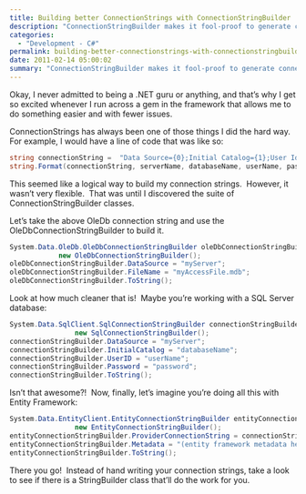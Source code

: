 ```yaml
---
title: Building better ConnectionStrings with ConnectionStringBuilder
description: "ConnectionStringBuilder makes it fool-proof to generate connection strings."
categories:
  - "Development - C#"
permalink: building-better-connectionstrings-with-connectionstringbuilder
date: 2011-02-14 05:00:02
summary: "ConnectionStringBuilder makes it fool-proof to generate connection strings."
---
```


Okay, I never admitted to being a .NET guru or anything, and that’s why I get so excited whenever I run across a gem in the framework that allows me to do something easier and with fewer issues.

ConnectionStrings has always been one of those things I did the hard way.  For example, I would have a line of code that was like so:

```csharp
string connectionString =  "Data Source={0};Initial Catalog={1};User Id={2};Password={3};";
string.Format(connectionString, serverName, databaseName, userName, password);
```

This seemed like a logical way to build my connection strings.  However, it wasn’t very flexible.  That was until I discovered the suite of ConnectionStringBuilder classes.

Let’s take the above OleDb connection string and use the OleDbConnectionStringBuilder to build it.

```csharp
System.Data.OleDb.OleDbConnectionStringBuilder oleDbConnectionStringBuilder  =
            new OleDbConnectionStringBuilder();
oleDbConnectionStringBuilder.DataSource = "myServer";
oleDbConnectionStringBuilder.FileName = "myAccessFile.mdb";
oleDbConnectionStringBuilder.ToString();
```

Look at how much cleaner that is!  Maybe you’re working with a SQL Server database:

```csharp
System.Data.SqlClient.SqlConnectionStringBuilder connectionStringBuilder =
                new SqlConnectionStringBuilder();
connectionStringBuilder.DataSource = "myServer";
connectionStringBuilder.InitialCatalog = "databaseName";
connectionStringBuilder.UserID = "userName";
connectionStringBuilder.Password = "password";
connectionStringBuilder.ToString();
```

Isn’t that awesome?!  Now, finally, let’s imagine you’re doing all this with Entity Framework:

```csharp
System.Data.EntityClient.EntityConnectionStringBuilder entityConnectionStringBuilder =
                new EntityConnectionStringBuilder();
entityConnectionStringBuilder.ProviderConnectionString = connectionStringBuilder.ToString();
entityConnectionStringBuilder.Metadata = "(entity framework metadata here)";
entityConnectionStringBuilder.ToString();
```

There you go!  Instead of hand writing your connection strings, take a look to see if there is a StringBuilder class that’ll do the work for you.
